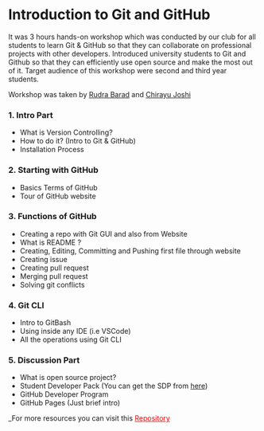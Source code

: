 # Introduction to Git and GitHub
It was 3 hours hands-on workshop which was conducted by our club for all students to learn Git & GitHub so that they can collaborate on professional projects with other developers. Introduced university students to Git and Github so that they can efficiently use open source and make the most out of it. Target audience of this workshop were second and third year students. 

Workshop was taken by [Rudra Barad](https://github.com/rudrabarad/) and [Chirayu Joshi](https://github.com/chirayu-joshi)

### 1. Intro Part

- What is Version Controlling?
- How to do it? (Intro to Git & GitHub)
- Installation Process

### 2. Starting with GitHub

- Basics Terms of GitHub
- Tour of GitHub website

### 3. Functions of GitHub

 - Creating a repo with Git GUI and also from Website
 - What is README ?
 - Creating, Editing, Committing and Pushing first file through website
 - Creating issue
 - Creating pull request
 - Merging pull request
 - Solving git conflicts

### 4. Git CLI

 - Intro to GitBash
 - Using inside any IDE (i.e VSCode)
 - All the operations using Git CLI

### 5. Discussion Part

 - What is open source project?
 - Student Developer Pack (You can get the SDP from [here](https://bit.ly/clubgamma-devpack))
 - GitHub Developer Program
 - GitHub Pages (Just brief intro)

_For more resources you can visit this <a href="https://github.com/clubgamma/GitHub-Workshop" style="color: red">Repository</a> 
<!-- [repository](https://github.com/clubgamma/GitHub-Workshop)_ -->
